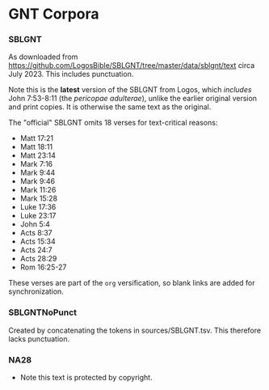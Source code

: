 # GNT Corpora

### SBLGNT

As downloaded from
https://github.com/LogosBible/SBLGNT/tree/master/data/sblgnt/text
circa July 2023. This includes punctuation.

Note this is the **latest** version of the SBLGNT from Logos, which
_includes_ John 7:53-8:11 (the _pericopae adulterae_), unlike the
earlier original version and print copies. It is otherwise the same
text as the original.

The "official" SBLGNT omits 18 verses for text-critical reasons:

* Matt 17:21
* Matt 18:11
* Matt 23:14
* Mark 7:16
* Mark 9:44
* Mark 9:46
* Mark 11:26
* Mark 15:28
* Luke 17:36
* Luke 23:17
* John 5:4
* Acts 8:37
* Acts 15:34
* Acts 24:7
* Acts 28:29
* Rom 16:25-27

These verses are part of the `org` versification, so blank links are
added for synchronization.

### SBLGNTNoPunct

Created by concatenating the tokens in sources/SBLGNT.tsv. This
therefore lacks punctuation. 

### NA28

* Note this text is protected by copyright. 
